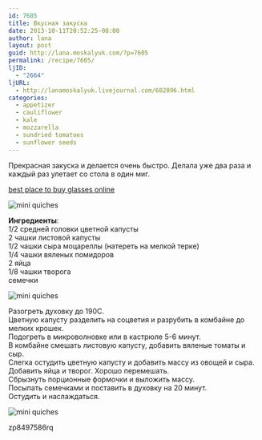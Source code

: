 ```yaml
---
id: 7605
title: Вкусная закуска
date: 2013-10-11T20:52:25-08:00
author: lana
layout: post
guid: http://lana.moskalyuk.com/?p=7605
permalink: /recipe/7605/
ljID:
  - "2664"
ljURL:
  - http://lanamoskalyuk.livejournal.com/682096.html
categories:
  - appetizer
  - cauliflower
  - kale
  - mozzarella
  - sundried tomatoes
  - sunflower seeds
---
```

Прекрасная закуска и делается очень быстро. Делала уже два раза и каждый раз улетает со стола в один миг. 

<div>
  <a href='http://buy-glass-online.com/' title='best place to buy glasses online'>best place to buy glasses online</a>
</div>

![mini quiches](http://farm8.staticflickr.com/7459/10218745285_a9a2828b7c_c.jpg) 

**Ингредиенты**:  
1/2 средней головки цветной капусты  
2 чашки листовой капусты  
1/2 чашки сыра моцареллы (натереть на мелкой терке)  
1/4 чашки вяленых помидоров  
2 яйца  
1/8 чашки творога  
семечки

![mini quiches](http://farm6.staticflickr.com/5344/10218862363_6798dfc858_c.jpg) 

Разогреть духовку до 190С.  
Цветную капусту разделить на соцветия и разрубить в комбайне до мелких крошек.  
Подогреть в микроволновке или в кастрюле 5-6 минут.  
В комбайне смешать листовую капусту, добавить вяленые томаты и сыр.  
Слегка остудить цветную капусту и добавить массу из овощей и сыра.  
Добавить яйца и творог. Хорошо перемешать.  
Сбрызнуть порционные формочки и выложить массу.  
Посыпать семечками и поставить в духовку на 20 минут.  
Остудить и наслаждаться.

![mini quiches](http://farm6.staticflickr.com/5342/10218782276_cb327112df_c.jpg) 

<div>
  zp8497586rq
</div>
